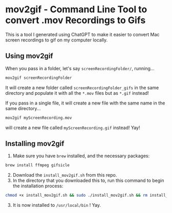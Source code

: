 # mov2gif - Command Line Tool to convert .mov Recordings to Gifs

This is a tool I generated using ChatGPT to make it easier to convert Mac screen recordings to gif on my computer locally.

## Using mov2gif

When you pass in a folder, let's say `screenRecordingFolder/`, running...

```bash
mov2gif screenRecordingFolder
```

It will create a new folder called `screenRecordingFolder_gifs` in the same directory and populate it with all the `*.mov` files but as `*.gif` instead! 

If you pass in a single file, it will create a new file with the same name in the same directory...

```bash
mov2gif myScreenRecording.mov
```

will create a new file called `myScreenRecording.gif` instead! Yay!

## Installing mov2gif

1. Make sure you have `brew` installed, and the necessary packages:

```bash
brew install ffmpeg gifsicle
```

2. Download the `install_mov2gif.sh` from this repo.
3. In the directory that you downloaded this to, run this command to begin the installation process:

```bash
chmod +x install_mov2gif.sh && sudo ./install_mov2gif.sh && rm install_mov2gif.sh
```

3. It is now installed to `/usr/local/bin` ! Yay.
